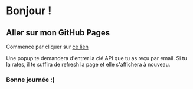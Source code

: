 # Bonjour !

## Aller sur mon GitHub Pages

Commence par cliquer sur [ce lien](https://mariannehbt.github.io/thp_next_film_finder_project/)

Une popup te demandera d'entrer la clé API que tu as reçu par email.
Si tu la rates, il te suffira de refresh la page et elle s'affichera à nouveau.

### Bonne journée :)